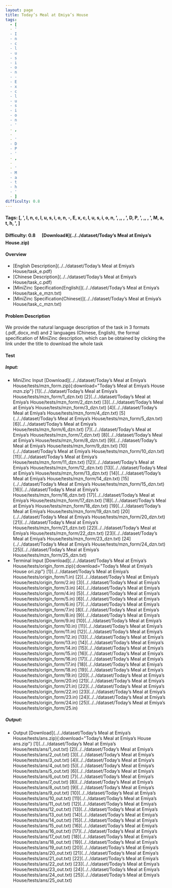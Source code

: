 ```yaml
---
layout: page
title: Today’s Meal at Emiya’s House
tags:
  - [
  - '
  - I
  - n
  - c
  - l
  - u
  - s
  - i
  - o
  - n
  - -
  - E
  - x
  - c
  - l
  - u
  - s
  - i
  - o
  - n
  - '
  - ,
  -  
  - '
  - D
  - P
  - '
  - ,
  -  
  - '
  - M
  - a
  - t
  - h
  - '
  - ]
difficulty: 0.8
---
```


#### Tags: [, ', I, n, c, l, u, s, i, o, n, -, E, x, c, l, u, s, i, o, n, ', ,,  , ', D, P, ', ,,  , ', M, a, t, h, ', ]
#### Difficulty: 0.8 &nbsp;&nbsp;&nbsp;&nbsp; [Download⬇️](../../dataset/Today’s Meal at Emiya’s House.zip)
#### Overview
- [English Description](../../dataset/Today’s Meal at Emiya’s House/task_e.pdf)
- [Chinese Description](../../dataset/Today’s Meal at Emiya’s House/task_c.pdf)
- [MiniZinc Specification(English)](../../dataset/Today’s Meal at Emiya’s House/task_e_mzn.txt)
- [MiniZinc Specification(Chinese)](../../dataset/Today’s Meal at Emiya’s House/task_c_mzn.txt)

#### Problem Description
We provide the natural language description of the task in 3 formats (.pdf,.docx,.md) and 2 languages (Chinese, English), the formal specification of MiniZinc description, which can be obtained by clicking the link under the title to download the whole task
#### Test
##### Input:
- MiniZinc Input [Download](../../dataset/Today’s Meal at Emiya’s House/tests/mzn_form.zip){:download="Today’s Meal at Emiya’s House mzn.zip"} [1](../../dataset/Today’s Meal at Emiya’s House/tests/mzn_form/1_dzn.txt) [2](../../dataset/Today’s Meal at Emiya’s House/tests/mzn_form/2_dzn.txt) [3](../../dataset/Today’s Meal at Emiya’s House/tests/mzn_form/3_dzn.txt) [4](../../dataset/Today’s Meal at Emiya’s House/tests/mzn_form/4_dzn.txt) [5](../../dataset/Today’s Meal at Emiya’s House/tests/mzn_form/5_dzn.txt) [6](../../dataset/Today’s Meal at Emiya’s House/tests/mzn_form/6_dzn.txt) [7](../../dataset/Today’s Meal at Emiya’s House/tests/mzn_form/7_dzn.txt) [8](../../dataset/Today’s Meal at Emiya’s House/tests/mzn_form/8_dzn.txt) [9](../../dataset/Today’s Meal at Emiya’s House/tests/mzn_form/9_dzn.txt) [10](../../dataset/Today’s Meal at Emiya’s House/tests/mzn_form/10_dzn.txt) [11](../../dataset/Today’s Meal at Emiya’s House/tests/mzn_form/11_dzn.txt) [12](../../dataset/Today’s Meal at Emiya’s House/tests/mzn_form/12_dzn.txt) [13](../../dataset/Today’s Meal at Emiya’s House/tests/mzn_form/13_dzn.txt) [14](../../dataset/Today’s Meal at Emiya’s House/tests/mzn_form/14_dzn.txt) [15](../../dataset/Today’s Meal at Emiya’s House/tests/mzn_form/15_dzn.txt) [16](../../dataset/Today’s Meal at Emiya’s House/tests/mzn_form/16_dzn.txt) [17](../../dataset/Today’s Meal at Emiya’s House/tests/mzn_form/17_dzn.txt) [18](../../dataset/Today’s Meal at Emiya’s House/tests/mzn_form/18_dzn.txt) [19](../../dataset/Today’s Meal at Emiya’s House/tests/mzn_form/19_dzn.txt) [20](../../dataset/Today’s Meal at Emiya’s House/tests/mzn_form/20_dzn.txt) [21](../../dataset/Today’s Meal at Emiya’s House/tests/mzn_form/21_dzn.txt) [22](../../dataset/Today’s Meal at Emiya’s House/tests/mzn_form/22_dzn.txt) [23](../../dataset/Today’s Meal at Emiya’s House/tests/mzn_form/23_dzn.txt) [24](../../dataset/Today’s Meal at Emiya’s House/tests/mzn_form/24_dzn.txt) [25](../../dataset/Today’s Meal at Emiya’s House/tests/mzn_form/25_dzn.txt) 
- Terminal Input [Download](../../dataset/Today’s Meal at Emiya’s House/tests/origin_form.zip){:download="Today’s Meal at Emiya’s House ori.zip"} [1](../../dataset/Today’s Meal at Emiya’s House/tests/origin_form/1.in) [2](../../dataset/Today’s Meal at Emiya’s House/tests/origin_form/2.in) [3](../../dataset/Today’s Meal at Emiya’s House/tests/origin_form/3.in) [4](../../dataset/Today’s Meal at Emiya’s House/tests/origin_form/4.in) [5](../../dataset/Today’s Meal at Emiya’s House/tests/origin_form/5.in) [6](../../dataset/Today’s Meal at Emiya’s House/tests/origin_form/6.in) [7](../../dataset/Today’s Meal at Emiya’s House/tests/origin_form/7.in) [8](../../dataset/Today’s Meal at Emiya’s House/tests/origin_form/8.in) [9](../../dataset/Today’s Meal at Emiya’s House/tests/origin_form/9.in) [10](../../dataset/Today’s Meal at Emiya’s House/tests/origin_form/10.in) [11](../../dataset/Today’s Meal at Emiya’s House/tests/origin_form/11.in) [12](../../dataset/Today’s Meal at Emiya’s House/tests/origin_form/12.in) [13](../../dataset/Today’s Meal at Emiya’s House/tests/origin_form/13.in) [14](../../dataset/Today’s Meal at Emiya’s House/tests/origin_form/14.in) [15](../../dataset/Today’s Meal at Emiya’s House/tests/origin_form/15.in) [16](../../dataset/Today’s Meal at Emiya’s House/tests/origin_form/16.in) [17](../../dataset/Today’s Meal at Emiya’s House/tests/origin_form/17.in) [18](../../dataset/Today’s Meal at Emiya’s House/tests/origin_form/18.in) [19](../../dataset/Today’s Meal at Emiya’s House/tests/origin_form/19.in) [20](../../dataset/Today’s Meal at Emiya’s House/tests/origin_form/20.in) [21](../../dataset/Today’s Meal at Emiya’s House/tests/origin_form/21.in) [22](../../dataset/Today’s Meal at Emiya’s House/tests/origin_form/22.in) [23](../../dataset/Today’s Meal at Emiya’s House/tests/origin_form/23.in) [24](../../dataset/Today’s Meal at Emiya’s House/tests/origin_form/24.in) [25](../../dataset/Today’s Meal at Emiya’s House/tests/origin_form/25.in) 

##### Output:
- Output [Download](../../dataset/Today’s Meal at Emiya’s House/tests/ans.zip){:download="Today’s Meal at Emiya’s House ans.zip"} [1](../../dataset/Today’s Meal at Emiya’s House/tests/ans/1_out.txt) [2](../../dataset/Today’s Meal at Emiya’s House/tests/ans/2_out.txt) [3](../../dataset/Today’s Meal at Emiya’s House/tests/ans/3_out.txt) [4](../../dataset/Today’s Meal at Emiya’s House/tests/ans/4_out.txt) [5](../../dataset/Today’s Meal at Emiya’s House/tests/ans/5_out.txt) [6](../../dataset/Today’s Meal at Emiya’s House/tests/ans/6_out.txt) [7](../../dataset/Today’s Meal at Emiya’s House/tests/ans/7_out.txt) [8](../../dataset/Today’s Meal at Emiya’s House/tests/ans/8_out.txt) [9](../../dataset/Today’s Meal at Emiya’s House/tests/ans/9_out.txt) [10](../../dataset/Today’s Meal at Emiya’s House/tests/ans/10_out.txt) [11](../../dataset/Today’s Meal at Emiya’s House/tests/ans/11_out.txt) [12](../../dataset/Today’s Meal at Emiya’s House/tests/ans/12_out.txt) [13](../../dataset/Today’s Meal at Emiya’s House/tests/ans/13_out.txt) [14](../../dataset/Today’s Meal at Emiya’s House/tests/ans/14_out.txt) [15](../../dataset/Today’s Meal at Emiya’s House/tests/ans/15_out.txt) [16](../../dataset/Today’s Meal at Emiya’s House/tests/ans/16_out.txt) [17](../../dataset/Today’s Meal at Emiya’s House/tests/ans/17_out.txt) [18](../../dataset/Today’s Meal at Emiya’s House/tests/ans/18_out.txt) [19](../../dataset/Today’s Meal at Emiya’s House/tests/ans/19_out.txt) [20](../../dataset/Today’s Meal at Emiya’s House/tests/ans/20_out.txt) [21](../../dataset/Today’s Meal at Emiya’s House/tests/ans/21_out.txt) [22](../../dataset/Today’s Meal at Emiya’s House/tests/ans/22_out.txt) [23](../../dataset/Today’s Meal at Emiya’s House/tests/ans/23_out.txt) [24](../../dataset/Today’s Meal at Emiya’s House/tests/ans/24_out.txt) [25](../../dataset/Today’s Meal at Emiya’s House/tests/ans/25_out.txt) 

